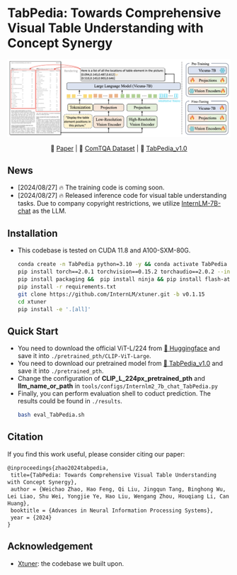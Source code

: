  # TabPedia: Towards Comprehensive Visual Table Understanding with Concept Synergy
<p align="center">
    <img src="assets/framework.png" width="800">
</p>

<p align="center">
     📃 <a href="https://arxiv.org/pdf/2406.01326" target="_blank">Paper</a> | 🤗 <a href="https://huggingface.co/datasets/ByteDance/ComTQA" target="_blank">ComTQA Dataset</a> | 🤗 <a href="https://huggingface.co/Zhaowc/TabPedia_v1.0/tree/main" target="_blank">TabPedia_v1.0</a>

</p>

## News

- [2024/08/27] 🔥 The training code is coming soon.
- [2024/08/27] 🔥 Released inference code for visual table understanding tasks. Due to company copyright restrictions, we utilize [InternLM-7B-chat](https://huggingface.co/internlm/internlm2-chat-7b) as the LLM.

## Installation
- This codebase is tested on CUDA 11.8 and A100-SXM-80G.
    ```bash
    conda create -n TabPedia python=3.10 -y && conda activate TabPedia
    pip install torch==2.0.1 torchvision==0.15.2 torchaudio==2.0.2 --index-url https://download.pytorch.org/whl/cu118
    pip install packaging &&  pip install ninja && pip install flash-attn==2.3.6 --no-build-isolation --no-cache-dir
    pip install -r requirements.txt
    git clone https://github.com/InternLM/xtuner.git -b v0.1.15
    cd xtuner
    pip install -e '.[all]'
    ```

## Quick Start

* You need to download the official ViT-L/224 from [🤗 Huggingface](https://huggingface.co/openai/clip-vit-large-patch14/tree/main) and save it into ``./pretrained_pth/CLIP-ViT-Large``.
* You need to download our pretrained model from [🤗 TabPedia_v1.0](https://huggingface.co/Zhaowc/TabPedia_v1.0) and save it into ``./pretrained_pth``.
* Change the configuration of **CLIP_L_224px_pretrained_pth** and **llm_name_or_path** in ``tools/configs/Internlm2_7b_chat_TabPedia.py``
* Finally, you can perform evaluation shell to coduct prediction. The results could be found in ``./results``.
    ```bash
    bash eval_TabPedia.sh
    ```

## Citation

If you find this work useful, please consider citing our paper:
```
@inproceedings{zhao2024tabpedia,
 title={TabPedia: Towards Comprehensive Visual Table Understanding with Concept Synergy},
 author = {Weichao Zhao, Hao Feng, Qi Liu, Jingqun Tang, Binghong Wu, Lei Liao, Shu Wei, Yongjie Ye, Hao Liu, Wengang Zhou, Houqiang Li, Can Huang},
 booktitle = {Advances in Neural Information Processing Systems},
 year = {2024}
}
```

## Acknowledgement
- [Xtuner](https://github.com/InternLM/xtuner): the codebase we built upon. 


